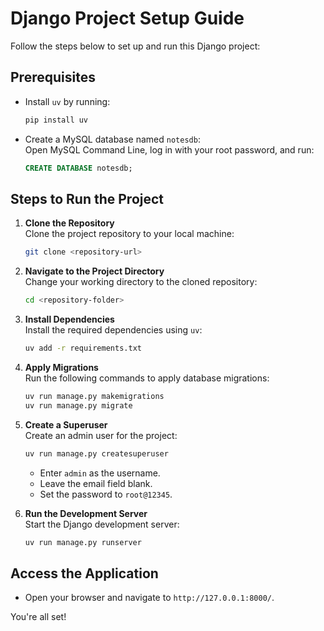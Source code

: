 # Django Project Setup Guide

Follow the steps below to set up and run this Django project:

## Prerequisites
- Install `uv` by running:
    ```bash
    pip install uv
    ```
- Create a MySQL database named `notesdb`:  
    Open MySQL Command Line, log in with your root password, and run:
    ```sql
    CREATE DATABASE notesdb;
    ```

## Steps to Run the Project

1. **Clone the Repository**  
     Clone the project repository to your local machine:
     ```bash
     git clone <repository-url>
     ```

2. **Navigate to the Project Directory**  
     Change your working directory to the cloned repository:
     ```bash
     cd <repository-folder>
     ```

3. **Install Dependencies**  
     Install the required dependencies using `uv`:
     ```bash
     uv add -r requirements.txt
     ```

4. **Apply Migrations**  
     Run the following commands to apply database migrations:
     ```bash
     uv run manage.py makemigrations
     uv run manage.py migrate
     ```

5. **Create a Superuser**  
     Create an admin user for the project:
     ```bash
     uv run manage.py createsuperuser
     ```
     - Enter `admin` as the username.
     - Leave the email field blank.
     - Set the password to `root@12345`.

6. **Run the Development Server**  
     Start the Django development server:
     ```bash
     uv run manage.py runserver
     ```

## Access the Application
- Open your browser and navigate to `http://127.0.0.1:8000/`.

You're all set!  
